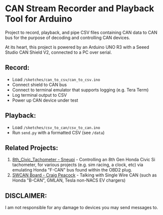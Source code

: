 # CAN Stream Recorder and Playback Tool for Arduino

Project to record, playback, and pipe CSV files containing CAN data to CAN bus for the purpose of decoding and controlling CAN devices. 

At its heart, this project is powered by an Arduino UNO R3 with a Seeed Studio CAN Shield V2, connected to a PC over serial.

## Record:
- Load `/sketches/can_to_csv/can_to_csv.ino`
- Connect shield to CAN bus
- Connect to terminal emulator that supports logging (e.g. Tera Term) 
- Log terminal output to CSV
- Power up CAN device under test

## Playback:
- Load `/sketches/csv_to_can/csv_to_can.ino`
- Run `send.py` with a formatted CSV (see `/data`)

## Related Projects:
1. [8th_Civic_Tachometer - Sneupi](https://github.com/Sneupi/8th_civic_tachometer) - Controlling an 8th Gen Honda Civic Si tachometer, for various projects (e.g. sim racing, a clock, etc) via emulating Honda "F-CAN" bus found within the OBD2 plug. 
2. [SWCAN Board - Craig Peacock](https://www.beyondlogic.org/swcan-single-wire-can-transceiver-breakout-board/) - Talking with Single Wire CAN (such as Honda "B-CAN", GMLAN, Tesla non-NACS EV chargers)

## DISCLAIMER: 
I am not responsible for any damage to devices you may send messages to.
